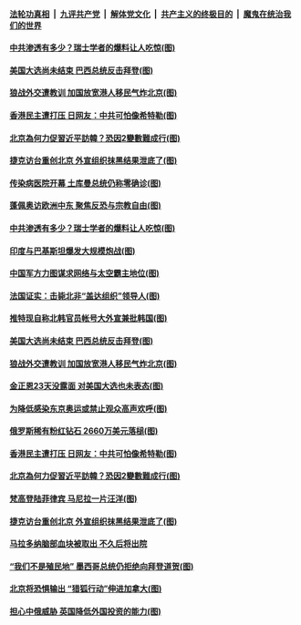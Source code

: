 

####  [法轮功真相](../../../../basic/blob/master/README.md?t=11150502) &nbsp;|&nbsp; [九评共产党](../../../../9ping.md/blob/master/README.md?t=11150502) &nbsp;|&nbsp; [解体党文化](../../../../jtdwh.md/blob/master/README.md?t=11150502)  &nbsp;|&nbsp; [共产主义的终极目的](../../../../gczydzjmd.md/blob/master/README.md?t=11150502) &nbsp;|&nbsp; [魔鬼在统治我们的世界](../../../../mgztzwmdsj.md/blob/master/README.md?t=11150502) 

#### [中共渗透有多少？瑞士学者的爆料让人吃惊(图)](../pages/p9/952438.md?t=11150502) 

#### [美国大选尚未结束 巴西总统反击拜登(图)](../pages/p9/952452.md?t=11150502) 

#### [狼战外交遭教训 加国放宽港人移民气炸北京(图)](../pages/p9/952412.md?t=11150502) 

#### [香港民主遭打压 日网友：中共可怕像希特勒(图)](../pages/p9/952309.md?t=11150502) 

#### [北京為何力促習近平訪韓？恐因2變數難成行(图)](../pages/p9/952359.md?t=11150502) 

#### [捷克访台重创北京 外宣组织抹黑结果泄底了(图)](../pages/p9/952286.md?t=11150502) 

#### [传染病医院开幕 土库曼总统仍称零确诊(图)](../pages/p9/952601.md?t=11150502) 

#### [蓬佩奥访欧洲中东 聚焦反恐与宗教自由(图)](../pages/p9/952600.md?t=11150502) 

#### [中共渗透有多少？瑞士学者的爆料让人吃惊(图)](../pages/p9/952438.md?t=11150502) 

#### [印度与巴基斯坦爆发大规模炮战(图)](../pages/p9/952509.md?t=11150502) 

#### [中国军方力图谋求网络与太空霸主地位(图)](../pages/p9/952504.md?t=11150502) 

#### [法国证实：击毙北非“盖达组织”领导人(图)](../pages/p9/952444.md?t=11150502) 

#### [推特现自称北韩官员帐号大外宣兼批韩国(图)](../pages/p9/952454.md?t=11150502) 

#### [美国大选尚未结束 巴西总统反击拜登(图)](../pages/p9/952452.md?t=11150502) 

#### [狼战外交遭教训 加国放宽港人移民气炸北京(图)](../pages/p9/952412.md?t=11150502) 

#### [金正恩23天没露面 对美国大选也未表态(图)](../pages/p9/952375.md?t=11150502) 

#### [为降低感染东京奥运或禁止观众高声欢呼(图)](../pages/p9/952367.md?t=11150502) 

#### [俄罗斯稀有粉红钻石 2660万美元落槌(图)](../pages/p9/952365.md?t=11150502) 

#### [香港民主遭打压 日网友：中共可怕像希特勒(图)](../pages/p9/952309.md?t=11150502) 

#### [北京為何力促習近平訪韓？恐因2變數難成行(图)](../pages/p9/952359.md?t=11150502) 

#### [梵高登陆菲律宾 马尼拉一片汪洋(图)](../pages/p9/952320.md?t=11150502) 

#### [捷克访台重创北京 外宣组织抹黑结果泄底了(图)](../pages/p9/952286.md?t=11150502) 

#### [马拉多纳脑部血块被取出 不久后将出院](../pages/p9/952270.md?t=11150502) 

#### [“我们不是殖民地” 墨西哥总统仍拒绝向拜登道贺(图)](../pages/p9/952267.md?t=11150502) 

#### [北京将恐惧输出 “猎狐行动”伸进加拿大(图)](../pages/p9/952178.md?t=11150502) 

#### [担心中俄威胁 英国降低外国投资的能力(图)](../pages/p9/952259.md?t=11150502) 

